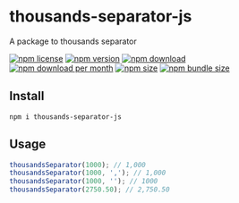 # thousands-separator-js
A package to thousands separator

[![npm license](https://img.shields.io/npm/l/thousands-separator-js)](https://www.npmjs.com/package/thousands-separator-js)
[![npm version](https://img.shields.io/npm/v/thousands-separator-js)](https://www.npmjs.com/package/thousands-separator-js)
[![npm download](https://img.shields.io/npm/dt/thousands-separator-js)](https://www.npmjs.com/package/thousands-separator-js)
[![npm download per month](https://img.shields.io/npm/dm/thousands-separator-js)](https://www.npmjs.com/package/thousands-separator-js)
[![npm size](https://img.shields.io/npm/unpacked-size/thousands-separator-js)](https://www.npmjs.com/package/thousands-separator-js)
[![npm bundle size](https://img.shields.io/bundlephobia/min/thousands-separator-js)](https://www.npmjs.com/package/thousands-separator-js)

## Install
```npm
npm i thousands-separator-js
```

## Usage
```javascript
thousandsSeparator(1000); // 1,000
thousandsSeparator(1000, ','); // 1,000
thousandsSeparator(1000, ''); // 1000
thousandsSeparator(2750.50); // 2,750.50
```
